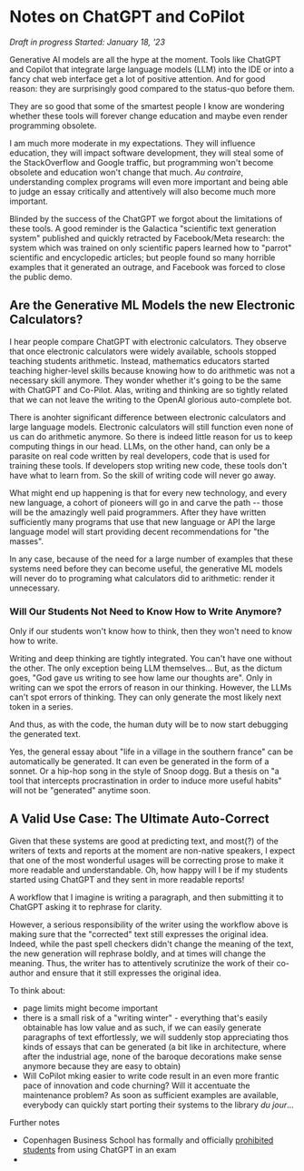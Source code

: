 # Notes on ChatGPT and CoPilot

*Draft in progress* 
*Started: January 18, '23*

Generative AI models are all the hype at the moment. Tools like ChatGPT and Copilot that integrate large language models (LLM) into the IDE or into a fancy chat web interface get a lot of positive attention. And for good reason: they are surprisingly good compared to the status-quo before them. 

They are so good that some of the smartest people I know are wondering whether these tools will forever change education and maybe even render  programming obsolete. 

I am much more moderate in my expectations. They will influence education, they will impact software development, they will steal some of the StackOverflow and Google traffic, but programming won't become obsolete and education won't change that much. *Au contraire*, understanding complex programs will even more important and being able to judge an essay critically and attentively will also become much more important. 


Blinded by the success of the ChatGPT we forgot about the limitations of these tools. A good reminder is the Galactica "scientific text generation system" published and quickly retracted by Facebook/Meta research: the system which was trained on only scientific papers learned how to "parrot"  scientific and encyclopedic articles; but people found so many horrible examples that it generated an outrage, and Facebook was forced to close the public demo. 

## Are the Generative ML Models the new Electronic Calculators? 

I hear people compare ChatGPT with electronic calculators. They observe that once electronic calculators  were widely available, schools stopped teaching students arithmetic. Instead, mathematics educators started teaching higher-level skills because knowing how to do arithmetic was not a necessary skill anymore. They wonder whether it's going to be the same with ChatGPT and Co-Pilot. Alas, writing and thinking are so tightly related that we can not leave the writing to the OpenAI glorious auto-complete bot. 

There is anohter significant difference between electronic calculators and large language models. Electronic calculators will still function even none of us can do arithmetic anymore. So there is indeed little reason for us to keep computing things in our head. LLMs, on the other hand, can only be a parasite on real code written by real developers, code that is used for training these tools. If developers stop writing new code, these tools don't have what to learn from. So the skill of writing code will never go away. 

What might end up happening is that for every new technology, and every new language, a cohort of pioneers will go in and carve the path -- those will be the amazingly well paid programmers. After they have written sufficiently many programs that use that new language or API the large language model will start providing decent recommendations for "the masses". 

In any case, because of the need for a large number of examples that these systems need before they can become useful, the generative ML models will never do to programing what calculators did to arithmetic: render it unnecessary. 




### Will Our Students Not Need to Know How to Write Anymore? 

Only if our students won't know how to think, then they won't need to know how to write. 

Writing and deep thinking are tightly integrated. You can't have one without the other. The only exception being LLM themselves... But, as the dictum goes, "God gave us writing to see how lame our thoughts are". Only in writing can we spot the errors of reason in our thinking. However, the LLMs can't spot errors of thinking. They can only generate the most likely next token in a series. 

And thus, as with the code, the human duty will be to now start debugging the generated text. 

Yes, the general essay about "life in a village in the southern france" can be automatically be generated. It can even be generated in the form of a sonnet. Or a hip-hop song in the style of Snoop dogg. But a thesis on "a tool that intercepts procrastination in order to induce more useful habits" will not be "generated" anytime soon. 



## A Valid Use Case: The Ultimate Auto-Correct

Given that these systems are good at predicting text, and most(?) of the writers of texts and reports at the moment are non-native speakers, I expect that one of the most wonderful usages will be correcting prose to make it more readable and understandable. Oh, how happy will I be if my students started using ChatGPT and they sent in more readable reports!  

A workflow that I imagine is writing a paragraph, and then submitting it to ChatGPT asking it to rephrase for clarity. 

However, a serious responsibility of the writer using the workflow above is making sure that the "corrected" text still expresses the original idea. Indeed, while the past spell checkers didn't change the meaning of the text, the new generation will rephrase boldly, and at times will change the meaning. Thus, the writer has to attentively scrutinize the work of their co-author and ensure that it still expresses the original idea. 

To think about:
- page limits might become important
- there is a small risk of a "writing winter" - everything that's easily obtainable has low value and as such, if we can easily generate paragraphs of text effortlessly, we will suddenly stop appreciating thos kinds of essays that can be generated (a bit like in architecture, where after the industrial age, none of the baroque decorations make sense anymore because they are easy to obtain) 
- Will CoPilot mking easier to write code result in an even more frantic pace of innovation and code churning? Will it accentuate the maintenance problem?  As soon as sufficient examples are available, everybody can quickly start porting their systems to the library *du jour*... 


Further notes
- Copenhagen Business School has formally and officially [prohibited students](https://www.linkedin.com/posts/tomasvemola_is-copenhagen-business-school-banning-word-activity-7022278634199478273-rXDk?utm_source=share&utm_medium=member_desktop) from using ChatGPT in an exam
- 




